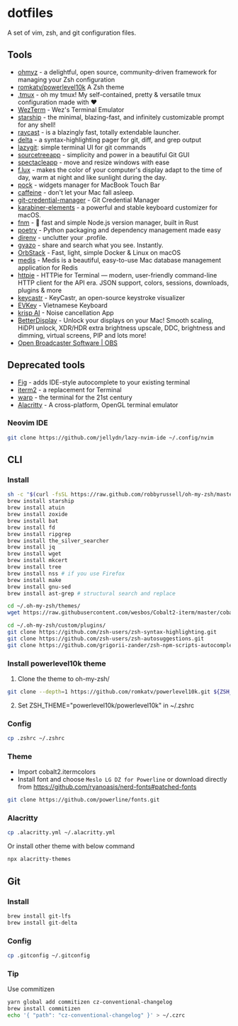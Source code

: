 # dotfiles

A set of vim, zsh, and git configuration files.

## Tools

- [ohmyz](https://ohmyz.sh/) - a delightful, open source, community-driven
  framework for managing your Zsh configuration
- [romkatv/powerlevel10k](https://github.com/romkatv/powerlevel10k#oh-my-zsh) A
  Zsh theme
- [.tmux](https://github.com/gpakosz/.tmux) - oh my tmux! My self-contained,
  pretty & versatile tmux configuration made with ❤️
- [WezTerm](https://wezfurlong.org/wezterm/) - Wez's Terminal Emulator
- [starship](https://starship.rs/) - the minimal, blazing-fast, and infinitely
  customizable prompt for any shell!
- [raycast](https://www.raycast.com/) - is a blazingly fast, totally extendable
  launcher.
- [delta](https://github.com/dandavison/delta) - a syntax-highlighting pager for
  git, diff, and grep output
- [lazygit](https://github.com/jesseduffield/lazygit): simple terminal UI for git commands
- [sourcetreeapp](https://www.sourcetreeapp.com/) - simplicity and power in a
  beautiful Git GUI
- [spectacleapp](https://www.spectacleapp.com/) - move and resize windows with
  ease
- [f.lux](https://justgetflux.com/) - makes the color of your computer's display
  adapt to the time of day, warm at night and like sunlight during the day.
- [pock](https://pock.app/) - widgets manager for MacBook Touch Bar
- [caffeine](https://intelliscapesolutions.com/apps/caffeine) - don't let your
  Mac fall asleep.
- [git-credential-manager](https://github.com/GitCredentialManager/git-credential-manager/) -
  Git Credential Manager
- [karabiner-elements](https://karabiner-elements.pqrs.org) - a powerful and
  stable keyboard customizer for macOS.
- [fnm](https://github.com/Schniz/fnm) - 🚀 fast and simple Node.js version
  manager, built in Rust
- [poetry](https://github.com/python-poetry/poetry) - Python packaging and dependency management made easy
- [direnv](https://github.com/direnv/direnv) - unclutter your .profile.
- [gyazo](https://gyazo.com/) - share and search what you see. Instantly.
- [OrbStack](https://orbstack.dev/) - Fast, light, simple Docker & Linux on macOS
- [medis](https://github.com/luin/medis) - Medis is a beautiful, easy-to-use Mac database management application for Redis
- [httpie](https://github.com/httpie/httpie) - HTTPie for Terminal — modern, user-friendly command-line HTTP client for the API era. JSON support, colors, sessions, downloads, plugins & more
- [keycastr](https://github.com/keycastr/keycastr) - KeyCastr, an open-source keystroke visualizer
- [EVKey](https://evkeyvn.com/) - Vietnamese Keyboard
- [krisp AI](https://ref.krisp.ai/u/u458fbd216) - Noise cancellation App
- [BetterDisplay](https://github.com/waydabber/BetterDisplay?tab=readme-ov-file) - Unlock your displays on your Mac! Smooth scaling, HiDPI unlock, XDR/HDR extra brightness upscale, DDC, brightness and dimming, virtual screens, PIP and lots more!
- [Open Broadcaster Software | OBS](https://obsproject.com/)

## Deprecated tools

- [Fig](https://fig.sh/) - adds IDE-style autocomplete to your existing terminal
- [iterm2](https://iterm2.com/) - a replacement for Terminal
- [warp](https://app.warp.dev/referral/2ENQM7) - the terminal for the 21st century
- [Alacritty](https://alacritty.org/) - A cross-platform, OpenGL terminal
  emulator

### Neovim IDE

```sh
git clone https://github.com/jellydn/lazy-nvim-ide ~/.config/nvim
```

## CLI

### Install

```sh
sh -c "$(curl -fsSL https://raw.github.com/robbyrussell/oh-my-zsh/master/tools/install.sh)"
brew install starship
brew install atuin
brew install zoxide
brew install bat
brew install fd
brew install ripgrep
brew install the_silver_searcher
brew install jq
brew install wget
brew install mkcert
brew install tree
brew install nss # if you use Firefox
brew install make
brew install gnu-sed
brew install ast-grep # structural search and replace

cd ~/.oh-my-zsh/themes/
wget https://raw.githubusercontent.com/wesbos/Cobalt2-iterm/master/cobalt2.zsh-theme

cd ~/.oh-my-zsh/custom/plugins/
git clone https://github.com/zsh-users/zsh-syntax-highlighting.git
git clone https://github.com/zsh-users/zsh-autosuggestions.git
git clone https://github.com/grigorii-zander/zsh-npm-scripts-autocomplete.git
```

### Install powerlevel10k theme

1. Clone the theme to oh-my-zsh/

```sh
git clone --depth=1 https://github.com/romkatv/powerlevel10k.git ${ZSH_CUSTOM:-$HOME/.oh-my-zsh/custom}/themes/powerlevel10k
```

2. Set ZSH_THEME="powerlevel10k/powerlevel10k" in ~/.zshrc

### Config

```sh
cp .zshrc ~/.zshrc
```

### Theme

- Import cobalt2.itermcolors
- Install font and choose `Meslo LG DZ for Powerline` or download directly from
  https://github.com/ryanoasis/nerd-fonts#patched-fonts

```sh
git clone https://github.com/powerline/fonts.git
```

### Alacritty

```sh
cp .alacritty.yml ~/.alacritty.yml
```

Or install other theme with below command

```sh
npx alacritty-themes
```

## Git

### Install

```sh
brew install git-lfs
brew install git-delta
```

### Config

```sh
cp .gitconfig ~/.gitconfig
```

### Tip

Use commitizen

```sh
yarn global add commitizen cz-conventional-changelog
brew install commitizen
echo '{ "path": "cz-conventional-changelog" }' > ~/.czrc
```
